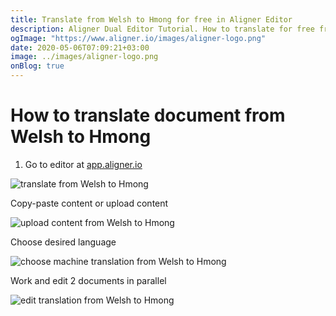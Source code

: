 ```yaml
---
title: Translate from Welsh to Hmong for free in Aligner Editor
description: Aligner Dual Editor Tutorial. How to translate for free from Welsh to Hmong. Aligner is multilingual document management platform. 
ogImage: "https://www.aligner.io/images/aligner-logo.png"
date: 2020-05-06T07:09:21+03:00
image: ../images/aligner-logo.png
onBlog: true
---
```


# How to translate document from Welsh to Hmong

1. Go to editor at [app.aligner.io](https://app.aligner.io "Aligner App web page")

![translate from Welsh to Hmong](../aligner-blank-editor.png "translate from Welsh to Hmong")

Copy-paste content or upload content

![upload content from Welsh to Hmong](../aligner-uploaded-document.png "upload content from Welsh to Hmong")

Choose desired language

![choose machine translation from Welsh to Hmong](../aligner-language-dropdown.png "choose machine translation from Welsh to Hmong")

Work and edit 2 documents in parallel

![edit translation from Welsh to Hmong](../aligner-double-sitded-editor.png "edit translation from Welsh to Hmong")

